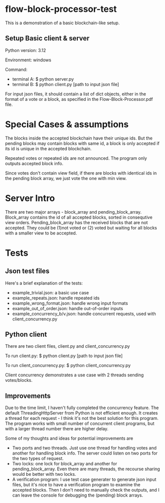 # flow-block-processor-test
<p> This is a demonstration of a basic blockchain-like setup. </p>

<h2> Setup Basic client & server</h2>
<p>Python version: 3.12</p>
<p>Environment: windows</p>
<p>Command:</p>
<ul>
    <li>terminal A: $ python server.py</li>
    <li>terminal B: $ python client.py [path to input json file]</li>
</ul>
<p>For input json files, it should contain a list of dict objects, either in the format of a vote or a block, as specified in the Flow-Block-Processor.pdf file.</p>
<h1>Special Cases & assumptions </h1>
<p> The blocks inside the accepted blockchain have their unique ids. But the pending blocks may contain blocks with same id, a block is only accepted if its id is unique in the accepted blockchain.</p>
<p> Repeated votes or repeated ids are not announced. The program only outputs accepted block info.</p>
<p> Since votes don't contain view field, if there are blocks with identical ids in the pending block array, we just vote the one with min view.</p>

<h1>Server Intro</h1>
<p> There are two major arrays - block_array and pending_block_array.
Block_array contains the id of all accepted blocks, sorted in consequtive view orders. 
Pending_block_array has the received blocks that are not accepted. They could be (1)not voted or (2) voted but waiting for all blocks with a smaller view to be accepted.</p>

<h1>Tests</h1>
<h2>Json test files</h2>
<p> Here's a brief explanation of the tests:</p>
<ul>
    <li>example_trivial.json: a basic use case</li>
    <li>example_repeats.json: handle repeated ids</li>
    <li>example_wrong_format.json: handle wrong input formats</li>
    <li>example_out_of_order.json: handle out-of-order inputs</li>
    <li>example_concurrency_b/v.json: handle concurrent requests, used with client_concurrency.py</li>
</ul>

<h2>Python client</h2>
<p>There are two client files, client.py and client_concurrency.py</p>
<p>To run client.py: $ python client.py [path to input json file]</p>
<p>To run client_concurrency.py: $ python client_concurrency.py</p>
<p>Client concurrency demonstrates a use case with 2 threads sending votes/blocks.</p>

<h2>Improvements</h2>
<p>Due to the time limit, I haven't fully completed the concurrency feature. The default ThreadingHttpServer from Python is not efficient enough. It creates a thread for each request - I think it's not the best solution for this program. The program works with small number of concurrent client programs, but with a larger thread number there are higher delay. </p>
<p>Some of my thoughts and ideas for potential improvements are</p>
<ul>
    <li> Two ports and two threads. Just use one thread for handling votes and another for handling block info. The server could listen on two ports for the two types of request.</li>
    <li> Two locks: one lock for block_array and another for pending_block_array. Even there are many threads, the recourse sharing would be better with two locks.</li>
    <li> A verification program: I use test case generater to generate json input files, but it's nice to have a verification program to examine the accepted blocks. Then I don't need to manually check the outputs, and I can leave the console for debugging the (pending) block arrays. </li>
</ul>